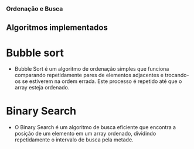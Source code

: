 ### Ordenação e Busca

## Algoritmos implementados
# Bubble sort
- Bubble Sort é um algoritmo de ordenação simples que funciona comparando repetidamente pares de elementos adjacentes e trocando-os se estiverem na ordem errada. Este processo é repetido até que o array esteja ordenado.
# Binary Search
- O Binary Search é um algoritmo de busca eficiente que encontra a posição de um elemento em um array ordenado, dividindo repetidamente o intervalo de busca pela metade.
